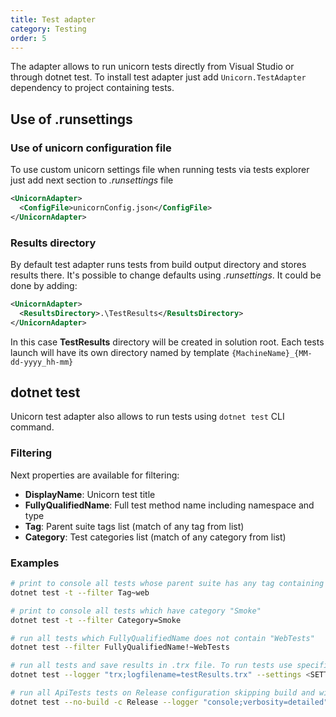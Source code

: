 ```yaml
---
title: Test adapter
category: Testing
order: 5
---
```


The adapter allows to run unicorn tests directly from Visual Studio or through dotnet test. To install test adapter just add `Unicorn.TestAdapter` dependency to project containing tests.

## Use of .runsettings
### Use of unicorn configuration file
To use custom unicorn settings file when running tests via tests explorer just add next section to _.runsettings_ file

```xml
<UnicornAdapter>
  <ConfigFile>unicornConfig.json</ConfigFile>
</UnicornAdapter>
```

### Results directory
By default test adapter runs tests from build output directory and stores results there.
It's possible to change defaults using _.runsettings_. It could be done by adding:

```xml
<UnicornAdapter>
  <ResultsDirectory>.\TestResults</ResultsDirectory>
</UnicornAdapter>
```

In this case **TestResults** directory will be created in solution root. Each tests launch will have its own directory named by template `{MachineName}_{MM-dd-yyyy_hh-mm}`

## dotnet test
Unicorn test adapter also allows to run tests using `dotnet test` CLI command. 

### Filtering
Next properties are available for filtering:  
 - **DisplayName**: Unicorn test title
 - **FullyQualifiedName**: Full test method name including namespace and type
 - **Tag**: Parent suite tags list (match of any tag from list)
 - **Category**: Test categories list (match of any category from list)

### Examples
```bash
# print to console all tests whose parent suite has any tag containing "web"
dotnet test -t --filter Tag~web

# print to console all tests which have category "Smoke"
dotnet test -t --filter Category=Smoke

# run all tests which FullyQualifiedName does not contain "WebTests"
dotnet test --filter FullyQualifiedName!~WebTests

# run all tests and save results in .trx file. To run tests use specified runsettings file
dotnet test --logger "trx;logfilename=testResults.trx" --settings <SETTINGS_FILE>

# run all ApiTests tests on Release configuration skipping build and with detail logging in console
dotnet test --no-build -c Release --logger "console;verbosity=detailed" --filter Category=ApiTests
```